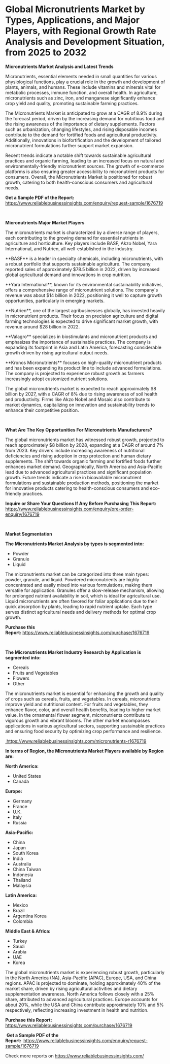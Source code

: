 <p><h1>Global Micronutrients Market by Types, Applications, and Major Players, with Regional Growth Rate Analysis and Development Situation, from 2025 to 2032</h1></p><p><strong>Micronutrients Market Analysis and Latest Trends</strong></p>
<p><p>Micronutrients, essential elements needed in small quantities for various physiological functions, play a crucial role in the growth and development of plants, animals, and humans. These include vitamins and minerals vital for metabolic processes, immune function, and overall health. In agriculture, micronutrients such as zinc, iron, and manganese significantly enhance crop yield and quality, promoting sustainable farming practices.</p><p>The Micronutrients Market is anticipated to grow at a CAGR of 8.9% during the forecast period, driven by the increasing demand for nutritious food and the rising awareness of the importance of dietary supplements. Factors such as urbanization, changing lifestyles, and rising disposable incomes contribute to the demand for fortified foods and agricultural productivity. Additionally, innovations in biofortification and the development of tailored micronutrient formulations further support market expansion. </p><p>Recent trends indicate a notable shift towards sustainable agricultural practices and organic farming, leading to an increased focus on natural and environmentally-friendly micronutrient sources. The growth of e-commerce platforms is also ensuring greater accessibility to micronutrient products for consumers. Overall, the Micronutrients Market is positioned for robust growth, catering to both health-conscious consumers and agricultural needs.</p></p>
<p><strong>Get a Sample PDF of the Report:&nbsp;</strong> <a href="https://www.reliablebusinessinsights.com/enquiry/request-sample/1676719?utm_campaign=2446&utm_medium=2&utm_source=Github&utm_content=ia&utm_term=08032025&utm_id=micronutrients">https://www.reliablebusinessinsights.com/enquiry/request-sample/1676719</a></p>
<p>&nbsp;</p>
<p><strong>Micronutrients Major Market Players</strong></p>
<p><p>The micronutrients market is characterized by a diverse range of players, each contributing to the growing demand for essential nutrients in agriculture and horticulture. Key players include BASF, Akzo Nobel, Yara International, and Nutrien, all well-established in the industry.</p><p>**BASF** is a leader in specialty chemicals, including micronutrients, with a robust portfolio that supports sustainable agriculture. The company reported sales of approximately $78.5 billion in 2022, driven by increased global agricultural demand and innovations in crop nutrition.</p><p>**Yara International**, known for its environmental sustainability initiatives, offers a comprehensive range of micronutrient solutions. The company's revenue was about $14 billion in 2022, positioning it well to capture growth opportunities, particularly in emerging markets.</p><p>**Nutrien**, one of the largest agribusinesses globally, has invested heavily in micronutrient products. Their focus on precision agriculture and digital farming technologies is expected to drive significant market growth, with revenue around $28 billion in 2022.</p><p>**Valagro** specializes in biostimulants and micronutrient products and emphasizes the importance of sustainable practices. The company is expanding its footprint in Asia and Latin America, forecasting considerable growth driven by rising agricultural output needs.</p><p>**Kronos Micronutrients** focuses on high-quality micronutrient products and has been expanding its product line to include advanced formulations. The company is projected to experience robust growth as farmers increasingly adopt customized nutrient solutions.</p><p>The global micronutrients market is expected to reach approximately $8 billion by 2027, with a CAGR of 8% due to rising awareness of soil health and productivity. Firms like Akzo Nobel and Mosaic also contribute to market dynamics, capitalizing on innovation and sustainability trends to enhance their competitive position.</p></p>
<p>&nbsp;</p>
<p><strong>What Are The Key Opportunities For Micronutrients Manufacturers?</strong></p>
<p><p>The global micronutrients market has witnessed robust growth, projected to reach approximately $8 billion by 2028, expanding at a CAGR of around 7% from 2023. Key drivers include increasing awareness of nutritional deficiencies and rising adoption in crop protection and human dietary supplements. The shift towards organic farming and fortified foods further enhances market demand. Geographically, North America and Asia-Pacific lead due to advanced agricultural practices and significant population growth. Future trends indicate a rise in bioavailable micronutrient formulations and sustainable production methods, positioning the market for innovative products catering to health-conscious consumers and eco-friendly practices.</p></p>
<p><strong>Inquire or Share Your Questions If Any Before Purchasing This Report:</strong> <a href="https://www.reliablebusinessinsights.com/enquiry/pre-order-enquiry/1676719?utm_campaign=2446&utm_medium=2&utm_source=Github&utm_content=ia&utm_term=08032025&utm_id=micronutrients">https://www.reliablebusinessinsights.com/enquiry/pre-order-enquiry/1676719</a></p>
<p>&nbsp;</p>
<p><strong>Market Segmentation</strong></p>
<p><strong>The Micronutrients Market Analysis by types is segmented into:</strong></p>
<p><ul><li>Powder</li><li>Granule</li><li>Liquid</li></ul></p>
<p><p>The micronutrients market can be categorized into three main types: powder, granule, and liquid. Powdered micronutrients are highly concentrated and easily mixed into various formulations, making them versatile for application. Granules offer a slow-release mechanism, allowing for prolonged nutrient availability in soil, which is ideal for agricultural use. Liquid micronutrients are often favored for foliar applications due to their quick absorption by plants, leading to rapid nutrient uptake. Each type serves distinct agricultural needs and delivery methods for optimal crop growth.</p></p>
<p><strong>Purchase this Report:&nbsp;</strong><a href="https://www.reliablebusinessinsights.com/purchase/1676719?utm_campaign=2446&utm_medium=2&utm_source=Github&utm_content=ia&utm_term=08032025&utm_id=micronutrients">https://www.reliablebusinessinsights.com/purchase/1676719</a></p>
<p>&nbsp;</p>
<p><strong>The Micronutrients Market Industry Research by Application is segmented into:</strong></p>
<p><ul><li>Cereals</li><li>Fruits and Vegetables</li><li>Flowers</li><li>Other</li></ul></p>
<p><p>The micronutrients market is essential for enhancing the growth and quality of crops such as cereals, fruits, and vegetables. In cereals, micronutrients improve yield and nutritional content. For fruits and vegetables, they enhance flavor, color, and overall health benefits, leading to higher market value. In the ornamental flower segment, micronutrients contribute to vigorous growth and vibrant blooms. The other market encompasses applications in various agricultural sectors, supporting sustainable practices and ensuring food security by optimizing crop performance and resilience.</p></p>
<p><a href="https://www.reliablebusinessinsights.com/micronutrients-r1676719?utm_campaign=2446&utm_medium=2&utm_source=Github&utm_content=ia&utm_term=08032025&utm_id=micronutrients">&nbsp;https://www.reliablebusinessinsights.com/micronutrients-r1676719</a></p>
<p><strong>In terms of Region, the Micronutrients Market Players available by Region are:</strong></p>
<p>
    <p> <strong> North America: </strong>
        <ul>
            <li>United States</li>
            <li>Canada</li>
        </ul>
        </p> 
    <p> <strong> Europe: </strong>
        <ul>
            <li>Germany</li>
            <li>France</li>
            <li>U.K.</li>
            <li>Italy</li>
            <li>Russia</li>
        </ul>
        </p> 
    <p> <strong> Asia-Pacific: </strong>
        <ul>
            <li>China</li>
            <li>Japan</li>
            <li>South Korea</li>
            <li>India</li>
            <li>Australia</li>
            <li>China Taiwan</li>
            <li>Indonesia</li>
            <li>Thailand</li>
            <li>Malaysia</li>
        </ul>
        </p> 
    <p> <strong> Latin America: </strong>
        <ul>
            <li>Mexico</li>
            <li>Brazil</li>
            <li>Argentina Korea</li>
            <li>Colombia</li>
        </ul>
        </p> 
    <p> <strong> Middle East & Africa: </strong>
        <ul>
            <li>Turkey</li>
            <li>Saudi</li>
            <li>Arabia</li>
            <li>UAE</li>
            <li>Korea</li>
        </ul>
    </p>
    </p>
<p><p>The global micronutrients market is experiencing robust growth, particularly in the North America (NA), Asia-Pacific (APAC), Europe, USA, and China regions. APAC is projected to dominate, holding approximately 40% of the market share, driven by rising agricultural activities and dietary supplementation awareness. North America follows closely with a 25% share, attributed to advanced agricultural practices. Europe accounts for about 20%, while the USA and China contribute approximately 10% and 5% respectively, reflecting increasing investment in health and nutrition.</p></p>
<p><strong>Purchase this Report: </strong><a href="https://www.reliablebusinessinsights.com/purchase/1676719?utm_campaign=2446&utm_medium=2&utm_source=Github&utm_content=ia&utm_term=08032025&utm_id=micronutrients">https://www.reliablebusinessinsights.com/purchase/1676719</a></p>
<p>&nbsp;<strong>Get a Sample PDF of the Report:&nbsp;&nbsp;</strong><a href="https://www.reliablebusinessinsights.com/enquiry/request-sample/1676719?utm_campaign=2446&utm_medium=2&utm_source=Github&utm_content=ia&utm_term=08032025&utm_id=micronutrients">https://www.reliablebusinessinsights.com/enquiry/request-sample/1676719</a></p>
<p><strong></strong></p>
<p>Check more reports on <a href="https://www.reliablebusinessinsights.com/?utm_campaign=2446&utm_medium=2&utm_source=Github&utm_content=ia&utm_term=08032025&utm_id=micronutrients">https://www.reliablebusinessinsights.com/</a></p>